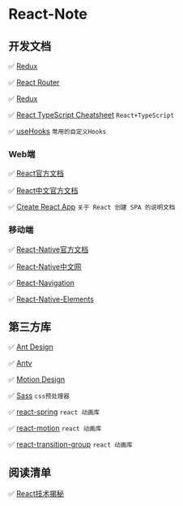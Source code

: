 # React-Note

## 开发文档

✅ [Redux](https://redux.js.org)

✅ [React Router](https://reactrouter.com/)

✅ [Redux](https://redux.js.org)

✅ [React TypeScript Cheatsheet](https://react-typescript-cheatsheet.netlify.app/) `React+TypeScript`

✅ [useHooks](https://usehooks.com/) `常用的自定义Hooks`

### Web端

✅ [React官方文档](https://reactjs.org/docs/getting-started.html)

✅ [React中文官方文档](https://react.docschina.org/)

✅ [Create React App](https://create-react-app.dev/docs/getting-started/) `关于 React 创建 SPA 的说明文档`

### 移动端

✅ [React-Native官方文档](https://reactnative.dev/)

✅ [React-Native中文网](https://reactnative.cn/)

✅ [React-Navigation](https://reactnavigation.org/)

✅ [React-Native-Elements](https://reactnativeelements.com/)

## 第三方库

✅ [Ant Design](https://ant.design/index-cn)

✅ [Antv](https://antv.vision/zh)

✅ [Motion Design](https://motion.ant.design/index-cn)

✅ [Sass](https://sass-lang.com/) `css预处理器`

✅ [react-spring](https://github.com/pmndrs/react-spring) `react 动画库`

✅ [react-motion](https://github.com/chenglou/react-motion) `react 动画库`

✅ [react-transition-group](https://reactcommunity.org/react-transition-group/) `react 动画库`

## 阅读清单

✅ [React技术揭秘](https://react.iamkasong.com/)
